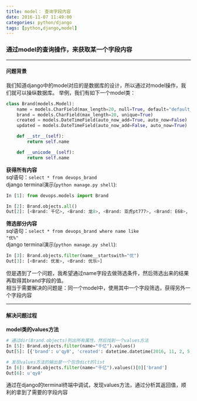 ```yaml
---
title: model： 查询字段内容
date: 2016-11-07 11:49:00
categories: python/django
tags: [python,django,model]
---
```

### 通过model的查询操作，来获取某一个字段内容

----

#### 问题背景
我们知道django中的model对应的是数据库的设计，所以通过对model操作，我们就可以操纵数据库。
举例，我们有如下一个model类：
``` python
class Brand(models.Model):
    name = models.CharField(max_length=20, null=True, default="default_name")
    brand = models.CharField(max_length=20, unique=True)
    created = models.DateTimeField(auto_now_add=True, auto_now=False)
    updated = models.DateTimeField(auto_now_add=False, auto_now=True)

    def __str__(self):
        return self.name

    def __unicode__(self):
        return self.name
```
**获得所有内容**  
sql语句：<code>select * from devops_brand</code>  
django terminal演示(<code>python manage.py shell</code>):
``` python
In [1]: from devops.models import Brand

In [2]: Brand.objects.all()
Out[2]: [<Brand: 千亿>, <Brand: 龙8>, <Brand: 亚虎pt777>, <Brand: E68>, <Brand: 优发>, <Brand: 优乐>, <Brand: 武松>, <Brand: 齐乐>]
```

**筛选部分内容**  
sql语句：<code>select * from devops_brand where name like "优%"</code>  
django terminal演示(<code>python manage.py shell</code>):
``` python
In [3]: Brand.objects.filter(name__startswith="优")
Out[3]: [<Brand: 优发>, <Brand: 优乐>]
```

但是遇到了一个问题，我希望通过name字段去做筛选条件，然后筛选出来的结果再取得其brand字段的值。  
相当于需要解决的问题是：同一个model中，使用其中一个字段筛选，获得另外一个字段内容

----

#### 解决问题过程
**model类的values方法**
``` python
# 通过dir(Brand.objects)列出所有属性，然后找到一个values方法
In [5]: Brand.objects.filter(name="千亿").values()
Out[5]: [{'brand': u'qy8', 'created': datetime.datetime(2016, 11, 2, 5, 1, 38, 783000, tzinfo=<UTC>), 'updated': datetime.datetime(2016, 11, 4, 5, 27, 28, 91000, tzinfo=<UTC>), u'id': 1, 'name': u'\u5343\u4ebf'}]

# 发现values方法的输出是一个包含dict的list
In [6]: Brand.objects.filter(name="千亿").values()[0]['brand']
Out[6]: u'qy8'
```

通过在django的terminal终端中调试，发现values方法，通过分析其返回值，顺利的拿到了需要的字段内容
